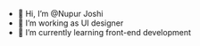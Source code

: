 - 👋 Hi, I’m @Nupur Joshi
- 👀 I’m working as UI designer
- 🌱 I’m currently learning front-end development

<!---
nupur-joshi-16/nupur-joshi-16 is a ✨ special ✨ repository because its `README.md` (this file) appears on your GitHub profile.
You can click the Preview link to take a look at your changes.
--->
